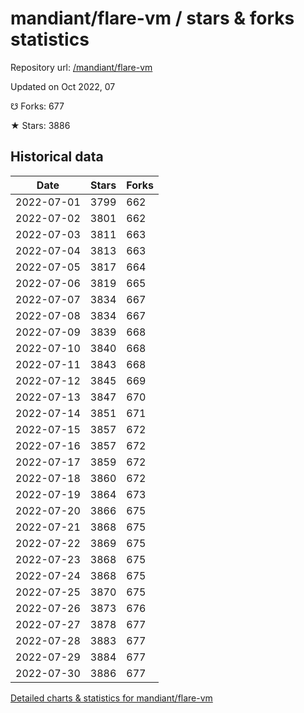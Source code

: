 # mandiant/flare-vm / stars & forks statistics

Repository url: [/mandiant/flare-vm](https://github.com/mandiant/flare-vm)

Updated on Oct 2022, 07

☋ Forks: 677

★ Stars: 3886

## Historical data
| Date | Stars | Forks |
|------|-------|-------|
| 2022-07-01 | 3799 | 662 | 
| 2022-07-02 | 3801 | 662 | 
| 2022-07-03 | 3811 | 663 | 
| 2022-07-04 | 3813 | 663 | 
| 2022-07-05 | 3817 | 664 | 
| 2022-07-06 | 3819 | 665 | 
| 2022-07-07 | 3834 | 667 | 
| 2022-07-08 | 3834 | 667 | 
| 2022-07-09 | 3839 | 668 | 
| 2022-07-10 | 3840 | 668 | 
| 2022-07-11 | 3843 | 668 | 
| 2022-07-12 | 3845 | 669 | 
| 2022-07-13 | 3847 | 670 | 
| 2022-07-14 | 3851 | 671 | 
| 2022-07-15 | 3857 | 672 | 
| 2022-07-16 | 3857 | 672 | 
| 2022-07-17 | 3859 | 672 | 
| 2022-07-18 | 3860 | 672 | 
| 2022-07-19 | 3864 | 673 | 
| 2022-07-20 | 3866 | 675 | 
| 2022-07-21 | 3868 | 675 | 
| 2022-07-22 | 3869 | 675 | 
| 2022-07-23 | 3868 | 675 | 
| 2022-07-24 | 3868 | 675 | 
| 2022-07-25 | 3870 | 675 | 
| 2022-07-26 | 3873 | 676 | 
| 2022-07-27 | 3878 | 677 | 
| 2022-07-28 | 3883 | 677 | 
| 2022-07-29 | 3884 | 677 | 
| 2022-07-30 | 3886 | 677 | 


[Detailed charts & statistics for mandiant/flare-vm](https://reviewgithub.com/rep/mandiant/flare-vm)
